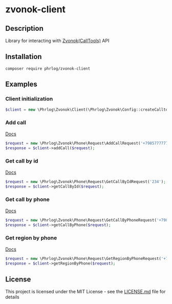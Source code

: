 # zvonok-client

## Description
Library for interacting with [Zvonok(CallTools)](https://zvonok.com/) API

## Installation
`composer require phrlog/zvonok-client`

## Examples

### Client initialization
```php
$client = new \Phrlog\Zvonok\Client(\Phrlog\Zvonok\Config::createCalltools('your_public_key'));
```

### Add call
[Docs](https://api-docs.zvonok.com/?version=latest#ca6f7010-34b2-49e5-93e7-876d08b0b0d6)
```php
$request = new \Phrlog\Zvonok\Phone\Request\AddCallRequest('+79857777777', 'campaign_id');
$response = $client->addCall($request);
```

### Get call by id
[Docs](https://api-docs.zvonok.com/?version=latest#50b1f5ff-200b-4177-b2e5-19aa806e5f63)
```php
$request = new \Phrlog\Zvonok\Phone\Request\GetCallByIdRequest('234');
$response = $client->getCallById($request);
```

### Get call by phone
[Docs](https://api-docs.zvonok.com/?version=latest#8031f9ee-daa5-4d41-9197-118e93efb62b)
```php
$request = new \Phrlog\Zvonok\Phone\Request\GetCallByPhoneRequest('+79857777777', 'campaign_id');
$response = $client->getCallByPhone($request);
```

### Get region by phone
[Docs](https://api-docs.zvonok.com/?version=latest#8031f9ee-daa5-4d41-9197-118e93efb62b)
```php
$request = new \Phrlog\Zvonok\Phone\Request\GetRegionByPhoneRequest('+79857777777');
$response = $client->getRegionByPhone($request);
```

## License
This project is licensed under the MIT License - see the [LICENSE.md](LICENSE) file for details
